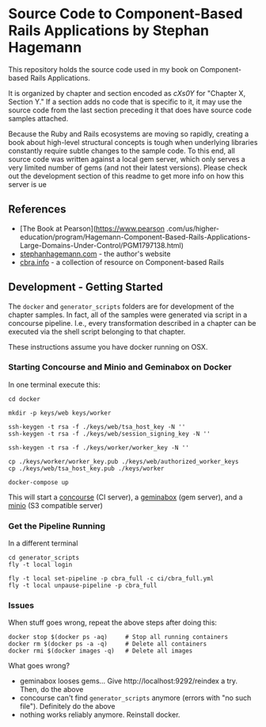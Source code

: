 # Source Code to Component-Based Rails Applications by Stephan Hagemann

This repository holds the source code used in my book on Component-based Rails Applications.

It is organized by chapter and section encoded as _cXs0Y_ for "Chapter X, Section Y." If a section adds no code that is 
specific to it, it may use the source code from the last section preceding it that does have source code samples attached.

Because the Ruby and Rails ecosystems are moving so rapidly, creating a book about high-level structural concepts is 
tough when underlying libraries constantly require subtle changes to the sample code. To this end, all source code 
was written against a local gem server, which only serves a very limited number of gems (and not their latest
versions). Please check out the development section of this readme to get more info on how this server is ue

## References

* [The Book at Pearson](https://www.pearson
.com/us/higher-education/program/Hagemann-Component-Based-Rails-Applications-Large-Domains-Under-Control/PGM1797138.html) 
* [stephanhagemann.com](http://stephanhagemann.com) - the author's website
* [cbra.info](http://www.cbra.info) - a collection of resource on Component-based Rails 

## Development - Getting Started

The `docker` and `generator_scripts` folders are for development of the chapter samples. In fact, all of the samples 
were generated via script in a concourse pipeline. I.e., every transformation described in a chapter 
can be executed via the shell script belonging to that chapter.  

These instructions assume you have docker running on OSX.

### Starting Concourse and Minio and Geminabox on Docker
In one terminal execute this:

~~~~~~~~
cd docker

mkdir -p keys/web keys/worker

ssh-keygen -t rsa -f ./keys/web/tsa_host_key -N ''
ssh-keygen -t rsa -f ./keys/web/session_signing_key -N ''

ssh-keygen -t rsa -f ./keys/worker/worker_key -N ''

cp ./keys/worker/worker_key.pub ./keys/web/authorized_worker_keys
cp ./keys/web/tsa_host_key.pub ./keys/worker

docker-compose up
~~~~~~~~

This will start a [concourse]() (CI server), a [geminabox]() (gem server), and a [minio]() (S3 
compatible server) 

### Get the Pipeline Running
In a different terminal
~~~~~~~~
cd generator_scripts
fly -t local login

fly -t local set-pipeline -p cbra_full -c ci/cbra_full.yml
fly -t local unpause-pipeline -p cbra_full
~~~~~~~~

### Issues
When stuff goes wrong, repeat the above steps after doing this:

~~~~~~~~  
docker stop $(docker ps -aq)     # Stop all running containers
docker rm $(docker ps -a -q)     # Delete all containers
docker rmi $(docker images -q)   # Delete all images
~~~~~~~~ 

What goes wrong?

* geminabox looses gems... Give http://localhost:9292/reindex a try. Then, do the above
* concourse can't find `generator_scripts` anymore (errors with "no such file"). Definitely do the above
* nothing works reliably anymore. Reinstall docker.
 

